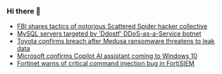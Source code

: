 ### Hi there 👋

<!--START_SECTION:feed-->
* [FBI shares tactics of notorious Scattered Spider hacker collective](https://www.bleepingcomputer.com/news/security/fbi-shares-tactics-of-notorious-scattered-spider-hacker-collective/)
* [MySQL servers targeted by 'Ddostf' DDoS-as-a-Service botnet](https://www.bleepingcomputer.com/news/security/mysql-servers-targeted-by-ddostf-ddos-as-a-service-botnet/)
* [Toyota confirms breach after Medusa ransomware threatens to leak data](https://www.bleepingcomputer.com/news/security/toyota-confirms-breach-after-medusa-ransomware-threatens-to-leak-data/)
* [Microsoft confirms Copilot AI assistant coming to Windows 10](https://www.bleepingcomputer.com/news/microsoft/microsoft-confirms-copilot-ai-assistant-coming-to-windows-10/)
* [Fortinet warns of critical command injection bug in FortiSIEM](https://www.bleepingcomputer.com/news/security/fortinet-warns-of-critical-command-injection-bug-in-fortisiem/)
<!--END_SECTION:feed-->

<!--
**frankenk/frankenk** is a ✨ _special_ ✨ repository because its `README.md` (this file) appears on your GitHub profile.

Here are some ideas to get you started:

- 🔭 I’m currently working on ...
- 🌱 I’m currently learning ...
- 👯 I’m looking to collaborate on ...
- 🤔 I’m looking for help with ...
- 💬 Ask me about ...
- 📫 How to reach me: ...
- 😄 Pronouns: ...
- ⚡ Fun fact: ...
-->



